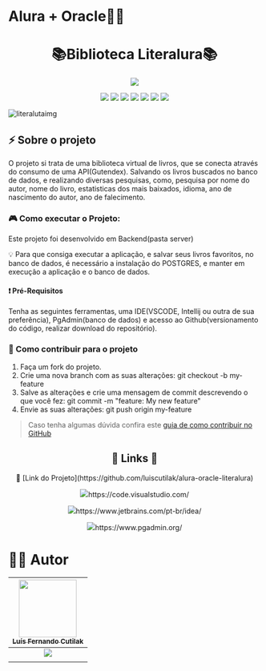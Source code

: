 ﻿# Alura + Oracle👨‍🎓
<h1 align="center">📚Biblioteca Literalura📚</h1>
<p align="center">
<img src="http://img.shields.io/static/v1?label=STATUS&message=CONCLUIDO&color=GREEN&style=for-the-badge"/>
</p>
<p align="center">
<img src="https://img.shields.io/badge/java-%23ED8B00.svg?style=for-the-badge&logo=openjdk&logoColor=white"/>
<img src="https://img.shields.io/badge/spring-%236DB33F.svg?style=for-the-badge&logo=spring&logoColor=white"/>
<img src="https://img.shields.io/badge/Hibernate-59666C?style=for-the-badge&logo=Hibernate&logoColor=white"/>
<img src="https://img.shields.io/badge/postgres-%23316192.svg?style=for-the-badge&logo=postgresql&logoColor=white"/>
<img src="https://img.shields.io/badge/IntelliJIDEA-000000.svg?style=for-the-badge&logo=intellij-idea&logoColor=white"/>
  <img src="https://img.shields.io/badge/git-%23F05033.svg?style=for-the-badge&logo=git&logoColor=white"/>
  <img src="https://img.shields.io/badge/github-%23121011.svg?style=for-the-badge&logo=github&logoColor=white"/>
</p>

![literalutaimg](https://github.com/luiscutilak/alura-oracle-literalura/assets/87094060/58d21aa1-79b5-4f25-8fb3-123da7ece8b1)
<h2> ⚡ Sobre o projeto </h2>
<p>
O projeto si trata de uma biblioteca virtual de livros, que se conecta através do consumo de uma API(Gutendex). 
Salvando os livros buscados no banco de dados, e realizando diversas pesquisas, como, pesquisa por nome do autor, nome do livro, estatisticas dos mais baixados, idioma, ano de nascimento do autor, ano de falecimento.
</p>
<h3>
  🎮 Como executar o Projeto:
</h3>
 <p>Este projeto foi desenvolvido em Backend(pasta server)</p> 
 <p>💡 Para que consiga executar a aplicação, e salvar seus livros favoritos, no banco de dados, é necessário a instalação do POSTGRES, e manter em execução a aplicação e o banco de dados.</p>  
  <h4> ❗ Pré-Requisitos</h4>
   <p>Tenha as seguintes ferramentas, uma IDE(VSCODE, Intellij ou outra de sua preferência), PgAdmin(banco de dados) e acesso ao Github(versionamento do código, realizar download do repositório).</p>
  <h3> 💪 Como contribuir para o projeto</h3>

  1. Faça um fork do projeto.
  2. Crie uma nova branch com as suas alterações: git checkout -b my-feature
  3. Salve as alterações e crie uma mensagem de commit descrevendo o que você fez: git commit -m "feature: My new feature"
  4. Envie as suas alterações: git push origin my-feature
  > Caso tenha algumas dúvida confira este [guia de como contribuir no GitHub](https://docs.github.com/pt/get-started/exploring-projects-on-github/contributing-to-a-project)
  
 <h2 align="center">🔗 Links 🔗</h2>
 <p align="center"> 🐙 [Link do Projeto](https://github.com/luiscutilak/alura-oracle-literalura)</p> 
 <p align="center"> <img src="https://img.shields.io/badge/VSCode-0078D4?style=for-the-badge&logo=visual%20studio%20code&logoColor=white"/>https://code.visualstudio.com/</p>
 <p align="center"> <img src="https://img.shields.io/badge/IntelliJIDEA-000000.svg?style=for-the-badge&logo=intellij-idea&logoColor=white"/>https://www.jetbrains.com/pt-br/idea/ </p>
 <p align="center"> <img src="https://img.shields.io/badge/PostgreSQL-316192?style=for-the-badge&logo=postgresql&logoColor=white"/>https://www.pgadmin.org/</p>

 <h1> 🧙‍♂️ Autor </h1>

| [<img loading="lazy" src="https://github.com/user-attachments/assets/7564c4b7-fc99-4a88-979d-6efc5c221601" width=115><br><sub>Luís Fernando Cutilak</sub>](www.linkedin.com/in/luis-fernando-cutilak-developer)|
| :-------------: |
| [<img src="https://img.shields.io/badge/linkedin-%230077B5.svg?style=for-the-badge&logo=linkedin&logoColor=white"/>](www.linkedin.com/in/luis-fernando-cutilak-developer)|
|  |
